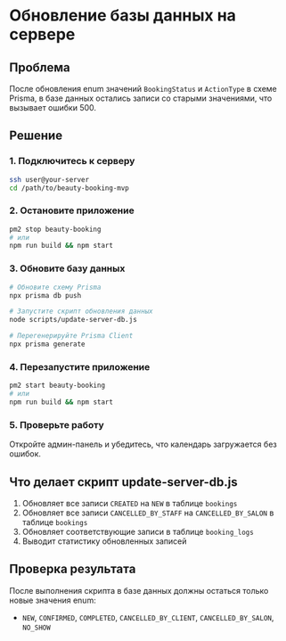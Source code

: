 # Обновление базы данных на сервере

## Проблема
После обновления enum значений `BookingStatus` и `ActionType` в схеме Prisma, в базе данных остались записи со старыми значениями, что вызывает ошибки 500.

## Решение

### 1. Подключитесь к серверу
```bash
ssh user@your-server
cd /path/to/beauty-booking-mvp
```

### 2. Остановите приложение
```bash
pm2 stop beauty-booking
# или
npm run build && npm start
```

### 3. Обновите базу данных
```bash
# Обновите схему Prisma
npx prisma db push

# Запустите скрипт обновления данных
node scripts/update-server-db.js

# Перегенерируйте Prisma Client
npx prisma generate
```

### 4. Перезапустите приложение
```bash
pm2 start beauty-booking
# или
npm run build && npm start
```

### 5. Проверьте работу
Откройте админ-панель и убедитесь, что календарь загружается без ошибок.

## Что делает скрипт update-server-db.js

1. Обновляет все записи `CREATED` на `NEW` в таблице `bookings`
2. Обновляет все записи `CANCELLED_BY_STAFF` на `CANCELLED_BY_SALON` в таблице `bookings`
3. Обновляет соответствующие записи в таблице `booking_logs`
4. Выводит статистику обновленных записей

## Проверка результата

После выполнения скрипта в базе данных должны остаться только новые значения enum:
- `NEW`, `CONFIRMED`, `COMPLETED`, `CANCELLED_BY_CLIENT`, `CANCELLED_BY_SALON`, `NO_SHOW`
